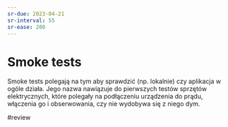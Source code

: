 ```yaml
---
sr-due: 2023-04-21
sr-interval: 55
sr-ease: 200
---
```


# Smoke tests

Smoke tests polegają na tym aby sprawdzić (np. lokalnie) czy aplikacja w ogóle działa.
Jego nazwa nawiązuje do pierwszych testów sprzętów elektrycznych, które polegały na podłączeniu urządzenia do prądu, włączenia go i obserwowania, czy nie wydobywa się z niego dym.

#review